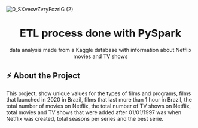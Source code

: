 ![0_SXvexwZvryFczrIG (2)](https://user-images.githubusercontent.com/51414398/110016945-699a6780-7d04-11eb-991d-44b34f613819.png)

<h1 align="center"> ETL process done with PySpark</h1>
<p align="center"> data analysis made from a Kaggle database with information about Netflix movies and TV shows </p>

## :zap: About the Project
This project, show unique values for the types of films and programs, films that launched in 2020 in Brazil, films that last more than 1 hour in Brazil, the total number of movies on Netflix, the total number of TV shows on Netflix, total movies and TV shows that were added after 01/01/1997 was when Netflix was created, total seasons per series and
the best serie.


